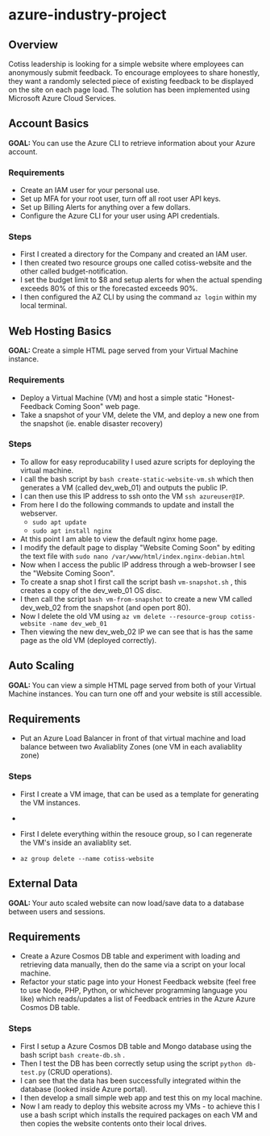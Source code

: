 # azure-industry-project

## Overview

Cotiss leadership is looking for a simple website where employees can anonymously submit feedback. To encourage employees to share honestly, they want a randomly selected piece of existing feedback to be displayed on the site on each page load. The solution has been implemented using Microsoft Azure Cloud Services.


## Account Basics
<b> GOAL: </b> You can use the Azure CLI to retrieve information about your Azure account.

### Requirements

- Create an IAM user for your personal use.
- Set up MFA for your root user, turn off all root user API keys.
- Set up Billing Alerts for anything over a few dollars.
- Configure the Azure CLI for your user using API credentials.

### Steps

- First I created a directory for the Company and created an IAM user.
- I then created two resource groups one called cotiss-website and the other called budget-notification. 
- I set the budget limit to $8 and setup alerts for when the actual spending exceeds 80% of this or the forecasted exceeds 90%.
- I then configured the AZ CLI by using the command `az login` within my local terminal.


## Web Hosting Basics
<b> GOAL: </b> Create a simple HTML page served from your Virtual Machine instance.

### Requirements

- Deploy a Virtual Machine (VM) and host a simple static "Honest-Feedback Coming Soon" web page.
- Take a snapshot of your VM, delete the VM, and deploy a new one from the snapshot (ie. enable disaster recovery) 

### Steps

- To allow for easy reproducability I used azure scripts for deploying the virtual machine.
- I call the bash script by `bash create-static-website-vm.sh` which then generates a VM (called dev_web_01) and outputs the public IP.
- I can then use this IP address to ssh onto the VM `ssh azureuser@IP`.
- From here I do the following commands to update and install the webserver.
  - `sudo apt update`
  - `sudo apt install nginx`
- At this point I am able to view the default nginx home page.
- I modify the default page to display "Website Coming Soon" by editing the text file with `sudo nano /var/www/html/index.nginx-debian.html`
- Now when I access the public IP address through a web-browser I see the "Website Coming Soon".
- To create a snap shot I first call the script bash `vm-snapshot.sh` , this creates a copy of the dev_web_01 OS disc.
- I then call the script `bash vm-from-snapshot` to create a new VM called dev_web_02 from the snapshot (and open port 80).
- Now I delete the old VM using `az vm delete --resource-group cotiss-website -name dev_web_01`
- Then viewing the new dev_web_02 IP we can see that is has the same page as the old VM (deployed correctly).


## Auto Scaling
<b> GOAL: </b> You can view a simple HTML page served from both of your Virtual Machine instances. You can turn one off and your website is still accessible.

## Requirements
- Put an Azure Load Balancer in front of that virtual machine and load balance between two Avaliablity Zones (one VM in each avaliablity zone)

### Steps
  - First I create a VM image, that can be used as a template for generating the VM instances.
  - 


  - First I delete everything within the resouce group, so I can regenerate the VM's inside an avaliablity set.
  - `az group delete --name cotiss-website`



## External Data
<b> GOAL: </b> Your auto scaled website can now load/save data to a database between users and sessions.

## Requirements
  - Create a Azure Cosmos DB table and experiment with loading and retrieving data manually, then do the same via a script on your local machine.
  - Refactor your static page into your Honest Feedback website (feel free to use Node, PHP, Python, or whichever programming language you like) which         reads/updates a list of Feedback entries in the Azure Azure Cosmos DB table. 

### Steps
  - First I setup a Azure Cosmos DB table and Mongo database using the bash script `bash create-db.sh` .
  - Then I test the DB has been correctly setup using the script `python db-test.py` (CRUD operations).
  - I can see that the data has been successfully integrated within the database (looked inside Azure portal).
  - I then develop a small simple web app and test this on my local machine.
  - Now I am ready to deploy this website across my VMs - to achieve this I use a bash script which installs the required packages on each VM and then copies the website contents onto their local drives.
  




